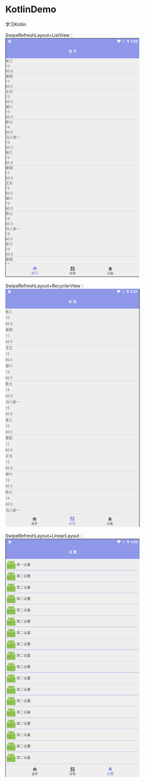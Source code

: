 # KotlinDemo
学习Kotlin

SwipeRefreshLayout+ListView：<br>
![image](https://github.com/luhaikong/KotlinDemo/blob/master/app/src/main/res/mipmap-xxxhdpi/Home_ListView.png)

SwipeRefreshLayout+RecyclerView：<br>
![image](https://github.com/luhaikong/KotlinDemo/blob/master/app/src/main/res/mipmap-xxxhdpi/Find_RecyclerView.png)

SwipeRefreshLayout+LinearLayout：<br>
![image](https://github.com/luhaikong/KotlinDemo/blob/master/app/src/main/res/mipmap-xxxhdpi/Setting_LinearLayout.png)
